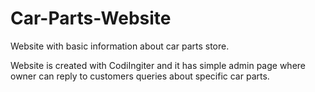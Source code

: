 # Car-Parts-Website

Website with basic information about car parts store.

Website is created with CodiIngiter and it has simple admin page where owner can reply to customers queries about specific car parts.
